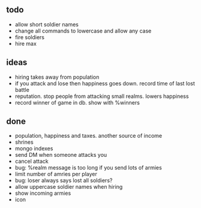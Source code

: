 ## todo

- allow short soldier names
- change all commands to lowercase and allow any case
- fire soldiers
- hire max


## ideas

- hiring takes away from population
- if you attack and lose then happiness goes down.  record time of last lost battle
- reputation.  stop people from attacking small realms.  lowers happiness
- record winner of game in db.  show with %winners


## done

- population, happiness and taxes.  another source of income
- shrines
- mongo indexes
- send DM when someone attacks you
- cancel attack
- bug: %realm message is too long if you send lots of armies
- limit number of amries per player
- bug: loser always says lost all soldiers?
- allow uppercase soldier names when hiring
- show incoming armies
- icon
